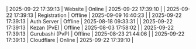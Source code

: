 | 2025-09-22 17:39:13 | Website | Online | 2025-09-22 17:39:10 |
| 2025-09-22 17:39:13 | Registration | Offline | 2025-09-09 16:40:23 |
| 2025-09-22 17:39:13 | Auth Server | Offline | 2025-08-18 09:33:31 |
| 2025-09-22 17:39:13 | Kezan (PvE) | Offline | 2025-08-03 17:58:02 |
| 2025-09-22 17:39:13 | Gurubashi (PvP) | Offline | 2025-08-23 21:44:06 |
| 2025-09-22 17:39:13 | Cloudflare | Online | 2025-09-22 17:39:10 |
